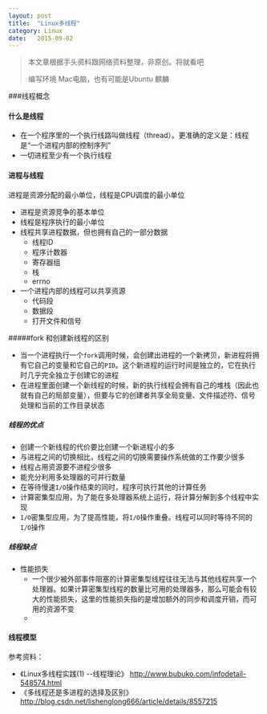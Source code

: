 ```yaml
---
layout: post
title:  "Linux多线程"
category: Linux
date:   2015-09-02
---
```

> 本文章根据手头资料跟网络资料整理，非原创。将就看吧
> 
> 编写环境 Mac电脑，也有可能是Ubuntu 麒麟

###线程概念

#### 什么是线程

* 在一个程序里的一个执行线路叫做线程（thread）。更准确的定义是：线程是“一个进程内部的控制序列”
* 一切进程至少有一个执行线程

#### 进程与线程

进程是资源分配的最小单位，线程是CPU调度的最小单位

* 进程是资源竞争的基本单位
* 线程是程序执行的最小单位
* 线程共享进程数据，但也拥有自己的一部分数据
	* 线程ID
	* 程序计数器
	* 寄存器组
	* 栈
	* errno
* 一个进程内部的线程可以共享资源
	* 代码段
	* 数据段
	* 打开文件和信号
	
#####fork 和创建新线程的区别

* 当一个进程执行一个`fork`调用时候，会创建出进程的一个新拷贝，新进程将拥有它自己的变量和它自己的`PID`。这个新进程的运行时间是独立的，它在执行时几乎完全独立于创建它的进程
* 在进程里面创建一个新线程的时候，新的执行线程会拥有自己的堆栈（因此也就有自己的局部变量），但要与它的创建者共享全局变量、文件描述符、信号处理和当前的工作目录状态

##### 线程的优点

* 创建一个新线程的代价要比创建一个新进程小的多
* 与进程之间的切换相比，线程之间的切换需要操作系统做的工作要少很多
* 线程占用资源要不进程少很多
* 能充分利用多处理器的可并行数量
* 在等待慢速`I/O`操作结束的同时，程序可执行其他的计算任务
* 计算密集型应用，为了能在多处理器系统上运行，将计算分解到多个线程中实现
* `I/O`密集型应用，为了提高性能，将`I/O`操作重叠。线程可以同时等待不同的`I/O`操作

##### 线程缺点

* 性能损失
	* 一个很少被外部事件阻塞的计算密集型线程往往无法与其他线程共享一个处理器。如果计算密集型线程的数量比可用的处理器多，那么可能会有较大的性能损失，这里的性能损失指的是增加额外的同步和调度开销，而可用的资源不变
	* 




#### 线程模型

	



参考资料：

* 《Linux多线程实践(1) --线程理论》 <http://www.bubuko.com/infodetail-548574.html>
* 《多线程还是多进程的选择及区别》<http://blog.csdn.net/lishenglong666/article/details/8557215>

 















